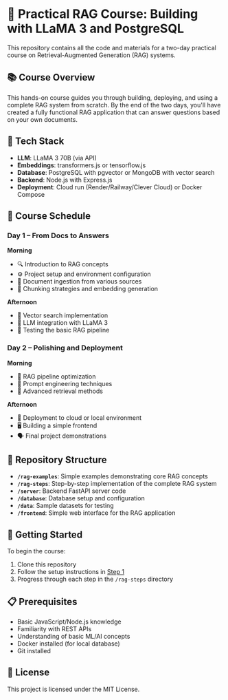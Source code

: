 # 🧠 Practical RAG Course: Building with LLaMA 3 and PostgreSQL

This repository contains all the code and materials for a two-day practical course on Retrieval-Augmented Generation (RAG) systems.

## 📚 Course Overview

This hands-on course guides you through building, deploying, and using a complete RAG system from scratch. By the end of the two days, you'll have created a fully functional RAG application that can answer questions based on your own documents.

## 🔧 Tech Stack

- **LLM**: LLaMA 3 70B (via API)
- **Embeddings**: transformers.js or tensorflow.js
- **Database**: PostgreSQL with pgvector or MongoDB with vector search
- **Backend**: Node.js with Express.js
- **Deployment**: Cloud run (Render/Railway/Clever Cloud) or Docker Compose

## 📅 Course Schedule

### Day 1 – From Docs to Answers

**Morning**
- 🔍 Introduction to RAG concepts
- ⚙️ Project setup and environment configuration
- 📄 Document ingestion from various sources
- 🔢 Chunking strategies and embedding generation

**Afternoon**
- 🔎 Vector search implementation
- 🤖 LLM integration with LLaMA 3
- 🧪 Testing the basic RAG pipeline

### Day 2 – Polishing and Deployment

**Morning**
- 🔧 RAG pipeline optimization
- 📝 Prompt engineering techniques
- 🔄 Advanced retrieval methods

**Afternoon**
- 🚀 Deployment to cloud or local environment
- 🖥️ Building a simple frontend
- 🗣️ Final project demonstrations

## 📁 Repository Structure

- **`/rag-examples`**: Simple examples demonstrating core RAG concepts
- **`/rag-steps`**: Step-by-step implementation of the complete RAG system
- **`/server`**: Backend FastAPI server code
- **`/database`**: Database setup and configuration
- **`/data`**: Sample datasets for testing
- **`/frontend`**: Simple web interface for the RAG application

## 🚀 Getting Started

To begin the course:

1. Clone this repository
2. Follow the setup instructions in [Step 1](/rag-steps/step-01/README.md)
3. Progress through each step in the `/rag-steps` directory

## 📋 Prerequisites

- Basic JavaScript/Node.js knowledge
- Familiarity with REST APIs
- Understanding of basic ML/AI concepts
- Docker installed (for local database)
- Git installed

## 📜 License

This project is licensed under the MIT License.
